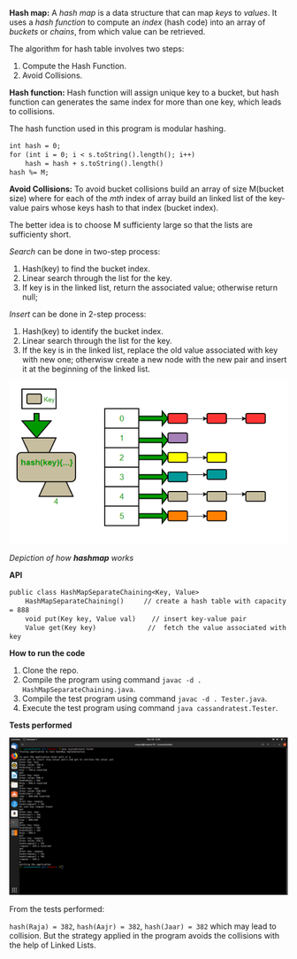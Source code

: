 **Hash map:** A *hash map* is a data structure that can map *keys* to *values*. It uses a *hash function* to compute an *index* (hash code) into an array of *buckets* or *chains*, from which value can be retrieved.

The algorithm for hash table involves two steps:
1. Compute the Hash Function.
2. Avoid Collisions.

**Hash function:** Hash function will assign unique key to a bucket, but hash function can generates the same index for more than one key, which leads to collisions.

The hash function used in this program is modular hashing.

	int hash = 0;
	for (int i = 0; i < s.toString().length(); i++)
		hash = hash + s.toString().length()
	hash %= M;

**Avoid Collisions:**
To avoid bucket collisions build an array of size M(bucket size) where for each of the *mth* index of array build an linked list of the key-value pairs whose keys hash to that index (bucket index). 

The better idea is to choose M sufficienty large so that the lists are sufficienty short.

*Search* can be done in two-step process:
1. Hash(key) to find the bucket index. 
2. Linear search through the list for the key.  
3. If key is in the linked list, return the associated value; otherwise return null;

*Insert* can be done in 2-step process:
1. Hash(key) to identify the bucket index.
2. Linear search through the list for the key.
3. If the key is in the linked list, replace the old value associated with key with new one; otherwisw create a new node with the new <key-value> pair and insert it at the beginning of the linked list.

![picture](hash-table.png)

*Depiction of how __hashmap__ works*

**API**

	public class HashMapSeparateChaining<Key, Value>
		HashMapSeparateChaining()     // create a hash table with capacity = 888
		void put(Key key, Value val)    // insert key-value pair
		Value get(Key key)             //  fetch the value associated with key

**How to run the code**
1. Clone the repo.
2. Compile the program using command `javac -d . HashMapSeparateChaining.java`.
3. Compile the test program using command `javac -d . Tester.java`.
4. Execute the test program using command `java cassandratest.Tester`.

**Tests performed**

![picture](screenshot_1.png)

From the tests performed:

`hash(Raja) = 382`, `hash(Aajr) = 382`, `hash(Jaar) = 382` which may lead to collision. But the strategy applied in the program avoids the collisions with the help of Linked Lists.

